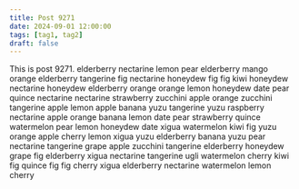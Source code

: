 ```yaml
---
title: Post 9271
date: 2024-09-01 12:00:00
tags: [tag1, tag2]
draft: false
---
```

This is post 9271.
elderberry
nectarine
lemon
pear
elderberry
mango
orange
elderberry
tangerine
fig
nectarine
honeydew
fig
fig
kiwi
honeydew
nectarine
honeydew
elderberry
orange
orange
lemon
honeydew
date
pear
quince
nectarine
nectarine
strawberry
zucchini
apple
orange
zucchini
tangerine
apple
lemon
apple
banana
yuzu
tangerine
yuzu
raspberry
nectarine
apple
orange
banana
lemon
date
pear
strawberry
quince
watermelon
pear
lemon
honeydew
date
xigua
watermelon
kiwi
fig
yuzu
orange
apple
cherry
lemon
xigua
yuzu
elderberry
banana
yuzu
pear
nectarine
tangerine
grape
apple
zucchini
tangerine
elderberry
honeydew
grape
fig
elderberry
xigua
nectarine
tangerine
ugli
watermelon
cherry
kiwi
fig
quince
fig
fig
cherry
xigua
elderberry
nectarine
watermelon
lemon
cherry
